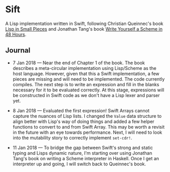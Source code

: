# Sift

A Lisp implementation written in Swift, following Christian Queinnec's book [Lisp in Small Pieces](https://www.cambridge.org/core/books/lisp-in-small-pieces/66FD2BE3EDDDC68CA87D652C82CF849E) and Jonathan Tang's book [Write Yourself a Scheme in 48 Hours](https://en.wikibooks.org/wiki/Write_Yourself_a_Scheme_in_48_Hours).

## Journal

* 7 Jan 2018 — Near the end of Chapter 1 of the book. The book describes a meta-circular implementation using Lisp/Scheme as the host language. However, given that this a Swift implementation, a few pieces are missing and will need to be implemented. The code currently compiles. The next step is to write an expression and fill in the blanks necessary for it to be evaluated correctly. At this stage, expressions will be constructed in Swift code as we don't have a Lisp lexer and parser yet.

* 8 Jan 2018 — Evaluated the first expression! Swift Arrays cannot capture the nuances of Lisp lists. I changed the `Value` data structure to align better with Lisp's way of doing things and added a few helper functions to convert to and from Swift Array. This may be worth a revisit in the future with an eye towards performance. Next, I will need to look into the mutability story to correctly implement `set-cdr!`.

* 11 Jan 2018 — To bridge the gap between Swift's strong and static typing and Lisps dynamic nature, I'm starting over using Jonathan Tang's book on writing a Scheme interpreter in Haskell. Once I get an interpreter up and going, I will switch back to Queinnec's book.